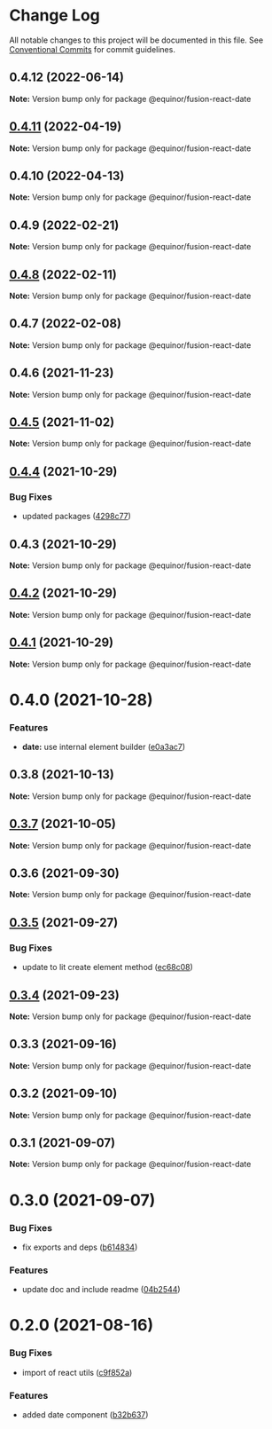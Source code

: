 # Change Log

All notable changes to this project will be documented in this file.
See [Conventional Commits](https://conventionalcommits.org) for commit guidelines.

## 0.4.12 (2022-06-14)

**Note:** Version bump only for package @equinor/fusion-react-date





## [0.4.11](https://github.com/equinor/fusion-react-components/compare/@equinor/fusion-react-date@0.4.10...@equinor/fusion-react-date@0.4.11) (2022-04-19)

**Note:** Version bump only for package @equinor/fusion-react-date





## 0.4.10 (2022-04-13)

**Note:** Version bump only for package @equinor/fusion-react-date





## 0.4.9 (2022-02-21)

**Note:** Version bump only for package @equinor/fusion-react-date





## [0.4.8](https://github.com/equinor/fusion-react-components/compare/@equinor/fusion-react-date@0.4.7...@equinor/fusion-react-date@0.4.8) (2022-02-11)

**Note:** Version bump only for package @equinor/fusion-react-date





## 0.4.7 (2022-02-08)

**Note:** Version bump only for package @equinor/fusion-react-date





## 0.4.6 (2021-11-23)

**Note:** Version bump only for package @equinor/fusion-react-date





## [0.4.5](https://github.com/equinor/fusion-react-components/compare/@equinor/fusion-react-date@0.4.4...@equinor/fusion-react-date@0.4.5) (2021-11-02)

**Note:** Version bump only for package @equinor/fusion-react-date





## [0.4.4](https://github.com/equinor/fusion-react-components/compare/@equinor/fusion-react-date@0.4.3...@equinor/fusion-react-date@0.4.4) (2021-10-29)


### Bug Fixes

* updated packages ([4298c77](https://github.com/equinor/fusion-react-components/commit/4298c778c4c5385398a92d8b71feee3b17ba64c0))





## 0.4.3 (2021-10-29)

**Note:** Version bump only for package @equinor/fusion-react-date





## [0.4.2](https://github.com/equinor/fusion-react-components/compare/@equinor/fusion-react-date@0.4.1...@equinor/fusion-react-date@0.4.2) (2021-10-29)

**Note:** Version bump only for package @equinor/fusion-react-date





## [0.4.1](https://github.com/equinor/fusion-react-components/compare/@equinor/fusion-react-date@0.4.0...@equinor/fusion-react-date@0.4.1) (2021-10-29)

**Note:** Version bump only for package @equinor/fusion-react-date





# 0.4.0 (2021-10-28)


### Features

* **date:** use internal element builder ([e0a3ac7](https://github.com/equinor/fusion-react-components/commit/e0a3ac790b143c658e697af8e010be7c417308a5))





## 0.3.8 (2021-10-13)

**Note:** Version bump only for package @equinor/fusion-react-date





## [0.3.7](https://github.com/equinor/fusion-react-components/compare/@equinor/fusion-react-date@0.3.6...@equinor/fusion-react-date@0.3.7) (2021-10-05)

**Note:** Version bump only for package @equinor/fusion-react-date





## 0.3.6 (2021-09-30)

**Note:** Version bump only for package @equinor/fusion-react-date





## [0.3.5](https://github.com/equinor/fusion-react-components/compare/@equinor/fusion-react-date@0.3.4...@equinor/fusion-react-date@0.3.5) (2021-09-27)


### Bug Fixes

* update to lit create element method ([ec68c08](https://github.com/equinor/fusion-react-components/commit/ec68c08d5cbcba43a1b8ca064cccc73662f17421))





## [0.3.4](https://github.com/equinor/fusion-react-components/compare/@equinor/fusion-react-date@0.3.3...@equinor/fusion-react-date@0.3.4) (2021-09-23)

**Note:** Version bump only for package @equinor/fusion-react-date





## 0.3.3 (2021-09-16)

**Note:** Version bump only for package @equinor/fusion-react-date





## 0.3.2 (2021-09-10)

**Note:** Version bump only for package @equinor/fusion-react-date





## 0.3.1 (2021-09-07)

**Note:** Version bump only for package @equinor/fusion-react-date





# 0.3.0 (2021-09-07)


### Bug Fixes

* fix exports and deps ([b614834](https://github.com/equinor/fusion-react-components/commit/b614834c32db4fbb9b06407e53557109128ec95b))


### Features

* update doc and include readme ([04b2544](https://github.com/equinor/fusion-react-components/commit/04b25443398507b35c3b88bf90a26d56c5b1c460))





# 0.2.0 (2021-08-16)


### Bug Fixes

* import of react utils ([c9f852a](https://github.com/equinor/fusion-react-components/commit/c9f852a3738bfd902298a6fefd9fa30ee90e8b80))


### Features

* added date component ([b32b637](https://github.com/equinor/fusion-react-components/commit/b32b637bfe0aee74db1b372a28b73dea821e7d35))
